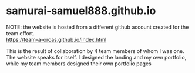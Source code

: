 # samurai-samuel888.github.io

NOTE: the website is hosted from a different github account created for the team effort. 
<br>
https://team-a-orcas.github.io/index.html

This is the result of collaboration by 4 team members of whom I was one. The website speaks for itself. I designed the landing and my own portfolio, while my team members designed their own portfolio pages
